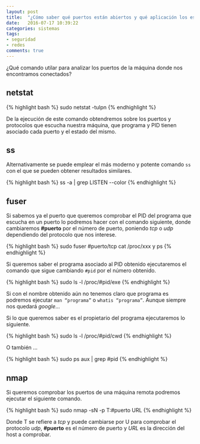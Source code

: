 ```yaml
---
layout: post
title:  "¿Cómo saber qué puertos están abiertos y qué aplicación los escucha?"
date:   2016-07-17 10:39:22
categories: sistemas
tags:
- seguridad
- redes
comments: true
---
```


¿Qué comando utilar para analizar los puertos de la máquina donde nos encontramos conectados?

**netstat**
-----------

{% highlight bash %}
sudo netstat -tulpn
{% endhighlight %}

De la ejecución de este comando obtendremos sobre los puertos y protocolos que escucha nuestra máquina, que programa y PID tienen asociado cada puerto y el estado del mismo.

**ss**
------
Alternativamente se puede emplear el más moderno y potente comando `ss` con el que se pueden obtener resultados similares.

{% highlight bash %}
ss -a | grep LISTEN --color
{% endhighlight %}

**fuser**
---------

Si sabemos ya el puerto que queremos comprobar el PID del programa que escucha en un puerto lo podremos hacer con el comando siguiente, donde cambiaremos **#puerto** por el número de puerto, poniendo *tcp* o *udp* dependiendo del protocolo que nos interese.

{% highlight bash %}
sudo fuser #puerto/tcp
cat /proc/xxx y ps
{% endhighlight %}

Si queremos saber el programa asociado al PID obtenido ejecutaremos el comando que sigue cambiando `#pid` por el número obtenido.

{% highlight bash %}
sudo ls -l /proc/#pid/exe
{% endhighlight %}

Si con el nombre obtenido aún no tenemos claro que programa es podremos ejecutar `man “programa”` o `whatis “programa”`. Aunque siempre nos quedará *google*…

Si lo que queremos saber es el propietario del programa ejecutaremos lo siguiente.

{% highlight bash %}
sudo ls -l /proc/#pid/cwd
{% endhighlight %}

O también …

{% highlight bash %}
sudo ps aux | grep #pid
{% endhighlight %}

**nmap**
--------

Si queremos comprobar los puertos de una máquina remota podremos ejecutar el siguiente comando.

{% highlight bash %}
sudo nmap -sN -p T:#puerto URL
{% endhighlight %}

Donde T se refiere a *tcp* y puede cambiarse por U para comprobar el protocolo *udp*, **#puerto** es el número de puerto y *URL* es la dirección del host a comprobar.

